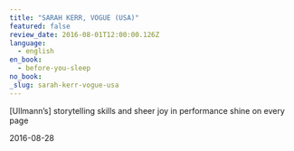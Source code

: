 ```yaml
---
title: "SARAH KERR, VOGUE (USA)"
featured: false
review_date: 2016-08-01T12:00:00.126Z
language:
  - english
en_book:
  - before-you-sleep
no_book:
_slug: sarah-kerr-vogue-usa
---
```


[Ullmann’s] storytelling skills and sheer joy in performance shine on every page

2016-08-28
